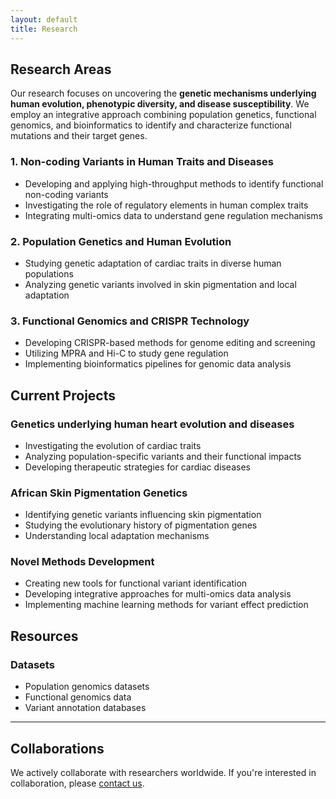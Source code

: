 ```yaml
---
layout: default
title: Research
---
```


## Research Areas

Our research focuses on uncovering the **genetic mechanisms underlying human evolution, phenotypic diversity, and disease susceptibility**. We employ an integrative approach combining population genetics, functional genomics, and bioinformatics to identify and characterize functional mutations and their target genes.

### 1. Non-coding Variants in Human Traits and Diseases
- Developing and applying high-throughput methods to identify functional non-coding variants
- Investigating the role of regulatory elements in human complex traits
- Integrating multi-omics data to understand gene regulation mechanisms

### 2. Population Genetics and Human Evolution
- Studying genetic adaptation of cardiac traits in diverse human populations
- Analyzing genetic variants involved in skin pigmentation and local adaptation

### 3. Functional Genomics and CRISPR Technology
- Developing CRISPR-based methods for genome editing and screening
- Utilizing MPRA and Hi-C to study gene regulation
- Implementing bioinformatics pipelines for genomic data analysis

## Current Projects

### Genetics underlying human heart evolution and diseases
- Investigating the evolution of cardiac traits
- Analyzing population-specific variants and their functional impacts
- Developing therapeutic strategies for cardiac diseases

### African Skin Pigmentation Genetics
- Identifying genetic variants influencing skin pigmentation
- Studying the evolutionary history of pigmentation genes
- Understanding local adaptation mechanisms

### Novel Methods Development
- Creating new tools for functional variant identification
- Developing integrative approaches for multi-omics data analysis
- Implementing machine learning methods for variant effect prediction

## Resources

### Datasets
- Population genomics datasets
- Functional genomics data
- Variant annotation databases

---

## Collaborations
We actively collaborate with researchers worldwide. If you're interested in collaboration, please [contact us](mailto:your.email@upenn.edu). 
